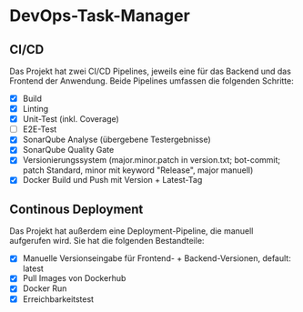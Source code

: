 # DevOps-Task-Manager

## CI/CD 
Das Projekt hat zwei CI/CD Pipelines, jeweils eine für das Backend und das Frontend der Anwendung. Beide Pipelines umfassen die folgenden Schritte:
- [x] Build
- [x] Linting
- [x] Unit-Test (inkl. Coverage)
- [ ] E2E-Test
- [x] SonarQube Analyse (übergebene Testergebnisse)
- [x] SonarQube Quality Gate
- [x] Versionierungssystem (major.minor.patch in version.txt; bot-commit; patch Standard, minor mit keyword "Release", major manuell)
- [x] Docker Build und Push mit Version + Latest-Tag

## Continous Deployment
Das Projekt hat außerdem eine Deployment-Pipeline, die manuell aufgerufen wird. Sie hat die folgenden Bestandteile:
- [x] Manuelle Versionseingabe für Frontend- + Backend-Versionen, default: latest
- [x] Pull Images von Dockerhub
- [x] Docker Run
- [x] Erreichbarkeitstest

